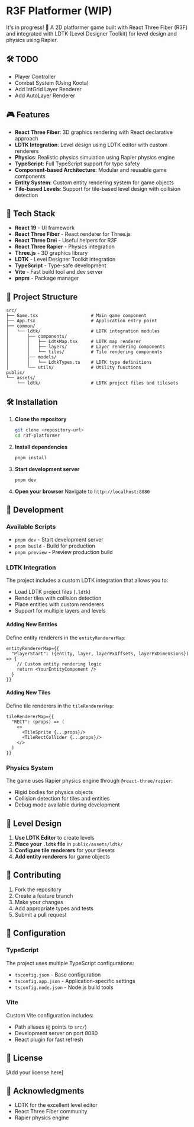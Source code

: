 # R3F Platformer (WIP)

It's in progress! 🚧
A 2D platformer game built with React Three Fiber (R3F) and integrated with LDTK (Level Designer Toolkit) for level design and physics using Rapier.

## 🛠 TODO

- Player Controller
- Combat System (Using Koota)
- Add IntGrid Layer Renderer
- Add AutoLayer Renderer

## 🎮 Features

- **React Three Fiber**: 3D graphics rendering with React declarative approach
- **LDTK Integration**: Level design using LDTK editor with custom renderers
- **Physics**: Realistic physics simulation using Rapier physics engine
- **TypeScript**: Full TypeScript support for type safety
- **Component-based Architecture**: Modular and reusable game components
- **Entity System**: Custom entity rendering system for game objects
- **Tile-based Levels**: Support for tile-based level design with collision detection

## 🚀 Tech Stack

- **React 19** - UI framework
- **React Three Fiber** - React renderer for Three.js
- **React Three Drei** - Useful helpers for R3F
- **React Three Rapier** - Physics integration
- **Three.js** - 3D graphics library
- **LDTK** - Level Designer Toolkit integration
- **TypeScript** - Type-safe development
- **Vite** - Fast build tool and dev server
- **pnpm** - Package manager

## 📁 Project Structure

```
src/
├── Game.tsx                    # Main game component
├── App.tsx                     # Application entry point
├── common/
│   └── ldtk/                   # LDTK integration modules
│       ├── components/
│       │   ├── LdtkMap.tsx     # LDTK map renderer
│       │   ├── layers/         # Layer rendering components
│       │   └── tiles/          # Tile rendering components
│       ├── models/
│       │   └── LdtkTypes.ts    # LDTK type definitions
│       └── utils/              # Utility functions
public/
└── assets/
    └── ldtk/                   # LDTK project files and tilesets
```

## 🛠️ Installation

1. **Clone the repository**
   ```bash
   git clone <repository-url>
   cd r3f-platformer
   ```

2. **Install dependencies**
   ```bash
   pnpm install
   ```

3. **Start development server**
   ```bash
   pnpm dev
   ```

4. **Open your browser**
   Navigate to `http://localhost:8080`

## 🎯 Development

### Available Scripts

- `pnpm dev` - Start development server
- `pnpm build` - Build for production
- `pnpm preview` - Preview production build

### LDTK Integration

The project includes a custom LDTK integration that allows you to:

- Load LDTK project files (`.ldtk`)
- Render tiles with collision detection
- Place entities with custom renderers
- Support for multiple layers and levels

#### Adding New Entities

Define entity renderers in the `entityRendererMap`:

```tsx
entityRendererMap={{
  "PlayerStart": ({entity, layer, layerPxOffsets, layerPxDimensions}) => {
    // Custom entity rendering logic
    return <YourEntityComponent />
  }
}}
```

#### Adding New Tiles

Define tile renderers in the `tileRendererMap`:

```tsx
tileRendererMap={{
  "RECT": (props) => (
    <>
      <TileSprite {...props}/>
      <TileRectCollider {...props}/>
    </>
  )
}}
```

### Physics System

The game uses Rapier physics engine through `@react-three/rapier`:

- Rigid bodies for physics objects
- Collision detection for tiles and entities
- Debug mode available during development

## 🎨 Level Design

1. **Use LDTK Editor** to create levels
2. **Place your `.ldtk` file** in `public/assets/ldtk/`
3. **Configure tile renderers** for your tilesets
4. **Add entity renderers** for game objects

## 📝 Contributing

1. Fork the repository
2. Create a feature branch
3. Make your changes
4. Add appropriate types and tests
5. Submit a pull request

## 🔧 Configuration

### TypeScript

The project uses multiple TypeScript configurations:
- `tsconfig.json` - Base configuration
- `tsconfig.app.json` - Application-specific settings
- `tsconfig.node.json` - Node.js build tools

### Vite

Custom Vite configuration includes:
- Path aliases (`@` points to `src/`)
- Development server on port 8080
- React plugin for fast refresh

## 📄 License

[Add your license here]

## 🤝 Acknowledgments

- LDTK for the excellent level editor
- React Three Fiber community
- Rapier physics engine
